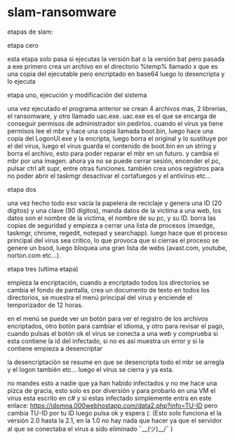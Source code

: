 # slam-ransomware

etapas de slam:

etapa cero

esta etapa solo pasa si ejecutas la versión bat o la versión bat pero pasada a exe
primero crea un archivo en el directorio %temp% llamado x que es una copia del ejecutable pero encriptado en base64
luego lo desencripta y lo ejecuta

etapa uno, ejecución y modificación del sistema

una vez ejecutado el programa anterior se crean 4 archivos mas, 2 librerías, el ransomware, y otro llamado uac.exe. uac.exe es el que se encarga de conseguir permisos de administrador sin pedirlos.
cuando el virus ya tiene permisos lee el mbr y hace una copia llamada boot.bin, luego hace una copia del LogonUI.exe y la encripta, luego borra el original y lo sustituye por el del virus, luego el virus guarda el contenido de boot.bin en un string y borra el archivo, esto para poder reparar el mbr en un futuro. 
y cambia el mbr por una imagen. ahora ya no se puede cerrar sesión, encender el pc, pulsar ctrl alt supr, entre otras funciones. también crea unos registros para no poder abrir el taskmgr desactivar el cortafuegos y el antivirus etc...

etapa dos

una vez hecho todo eso vacía la papelera de reciclaje y genera una ID (20 dígitos) y una clave (90 dígitos), manda datos de la victima a una web, los datos son el nombre de la victima, el nombre de su pc, y su ID.
borra las copias de seguridad y empieza a cerrar una lista de procesos (msedge, taskmgr, chrome, regedit, notepad y searchapp). luego hace que el proceso principal del virus sea critico, lo que provoca que si cierras el proceso se genere un bsod, luego bloquea una gran lista de webs (avast.com, youtube, norton.com etc...).

etapa tres (ultima etapa)

empieza la encriptación, cuando a encriptado todos los directorios se cambia el fondo de pantalla, crea un documento de texto en todos los directorios, se muestra el menú principal del virus y enciende el temporizador de 12 horas.

en el menú se puede ver un botón para ver el registro de los archivos encriptados, otro botón para cambiar el idioma, y otro para revisar el pago, cuando pulsas el botón ok el virus se conecta a una web y comprueba si esta contiene la id del infectado, si no es así muestra un error y si la contiene empieza a desencriptar

la desencriptación se resume en que se desencripta todo el mbr se arregla y el logon también etc...
luego el virus se cierra y ya esta.

no mandes esto a nadie que ya han habido infectados y no me hace una pizca de gracia, esto solo es por diversión y para probarlo en una VM
el virus esta escrito en c# y si estas infectado simplemente entra en este enlace: https://idomna.000webhostapp.com/data2.php?info=TU-ID pero cambia TU-ID por tu ID
luego pulsa ok y espera (:
(Esto solo funciona el la versión 2.0 hasta la 2.1, en la 1.0 no hay nada que hacer ya que el servidor al que se conectaba el virus a sido eliminado ¯\__(ツ)__/¯ )
